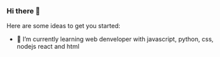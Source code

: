 ### Hi there 👋



Here are some ideas to get you started:

- 🌱 I’m currently learning web denveloper with javascript, python, css, nodejs react and html
